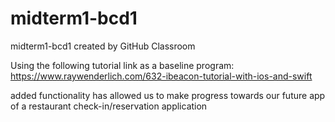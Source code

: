 # midterm1-bcd1
midterm1-bcd1 created by GitHub Classroom

Using the following tutorial link as a baseline program: 
https://www.raywenderlich.com/632-ibeacon-tutorial-with-ios-and-swift

added functionality has allowed us to make progress towards our future app of a restaurant check-in/reservation application 
